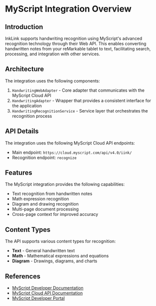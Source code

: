 # MyScript Integration Overview

## Introduction

InkLink supports handwriting recognition using MyScript's advanced recognition technology through their Web API. This enables converting handwritten notes from your reMarkable tablet to text, facilitating search, processing, and integration with other services.

## Architecture

The integration uses the following components:

1. `HandwritingWebAdapter` - Core adapter that communicates with the MyScript Cloud API
2. `HandwritingAdapter` - Wrapper that provides a consistent interface for the application
3. `HandwritingRecognitionService` - Service layer that orchestrates the recognition process

## API Details

The integration uses the following MyScript Cloud API endpoints:

- Main endpoint: `https://cloud.myscript.com/api/v4.0/iink/`
- Recognition endpoint: `recognize`

## Features

The MyScript integration provides the following capabilities:

- Text recognition from handwritten notes
- Math expression recognition
- Diagram and drawing recognition
- Multi-page document processing
- Cross-page context for improved accuracy

## Content Types

The API supports various content types for recognition:

- **Text** - General handwritten text
- **Math** - Mathematical expressions and equations
- **Diagram** - Drawings, diagrams, and charts

## References

- [MyScript Developer Documentation](https://developer.myscript.com/docs)
- [MyScript Cloud API Documentation](https://cloud.myscript.com/api/v4.0/iink/batch/api-docs)
- [MyScript Developer Portal](https://developer.myscript.com/)